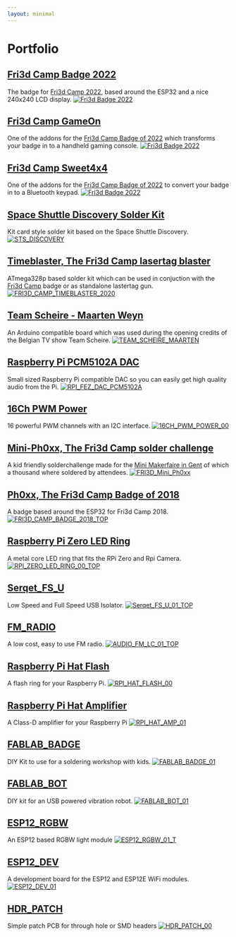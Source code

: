 ```yaml
---
layout: minimal
---
```


# Portfolio

## [Fri3d Camp Badge 2022](https://github.com/Fri3dCamp/badge-2020)
The badge for [Fri3d Camp 2022](https://fri3d.be/), based around the ESP32 and a nice 240x240 LCD display.
[![Fri3d Badge 2022](https://github.com/Fri3dCamp/badge-2020/blob/master/media/Badge_02_Front_NoBG.png?raw=true)](https://github.com/Fri3dCamp/badge-2020)

## [Fri3d Camp GameOn](https://github.com/Fri3dCamp/gameon-2020)
One of the addons for the [Fri3d Camp Badge of 2022](https://github.com/Fri3dCamp/badge-2020) which transforms your badge in to a handheld gaming console.
[![Fri3d Badge 2022](https://github.com/Fri3dCamp/gameon-2020/blob/main/media/GameOn_00_noBG.png?raw=true)](https://github.com/Fri3dCamp/gameon-2020)

## [Fri3d Camp Sweet4x4](https://github.com/phyx-be/Fri3d_Sweet4x4)
One of the addons for the [Fri3d Camp Badge of 2022](https://github.com/Fri3dCamp/badge-2020) to convert your badge in to a Bluetooth keypad.
[![Fri3d Badge 2022](https://github.com/phyx-be/Fri3d_Sweet4x4/blob/main/media/Fully_Assembled_NoBG.png?raw=true)](https://github.com/phyx-be/Fri3d_Sweet4x4)

## [Space Shuttle Discovery Solder Kit](http://phyx.be/STS)
Kit card style solder kit based on the Space Shuttle Discovery.
[![STS_DISCOVERY](https://raw.githubusercontent.com/phyx-be/STS/master/media/STS_00_noBG.png)](http://phyx.be/STS)

## [Timeblaster, The Fri3d Camp lasertag blaster](https://github.com/Fri3dCamp/timeblaster-2020)
ATmega328p based solder kit which can be used in conjuction with the [Fri3d Camp](https://fri3d.be/) badge or as standalone lastertag gun.
[![FRI3D_CAMP_TIMEBLASTER_2020](https://raw.githubusercontent.com/Fri3dCamp/timeblaster-2020/master/media/Time_Blaster_00_FULL_noBG.png)](https://github.com/Fri3dCamp/timeblaster-2020)

## [Team Scheire - Maarten Weyn](http://phyx.be/TEAM_SCHEIRE_MAARTEN)
An Arduino compatible board which was used during the opening credits of the Belgian TV show Team Scheire.
[![TEAM_SCHEIRE_MAARTEN](https://github.com/phyx-be/TEAM_SCHEIRE_MAARTEN/raw/master/Team_Scheire_Maarten_00/TEAM_SCHEIRE_MAARTEN_PHOTO.PNG?raw=true)](http://phyx.be/TEAM_SCHEIRE_MAARTEN)

## [Raspberry Pi PCM5102A DAC](http://phyx.be/RPI_FEZ_DAC_PCM5102A)
Small sized Raspberry Pi compatible DAC so you can easily get high quality audio from the Pi.
[![RPI_FEZ_DAC_PCM5102A](https://github.com/phyx-be/RPI_FEZ_DAC_PCM5102A/blob/master/RPI_FEZ_DAC_00/RPI_FEZ_DAC_00_PHOTO.png?raw=true)](http://phyx.be/RPI_FEZ_DAC_PCM5102A)

## [16Ch PWM Power](http://phyx.be/16CH_PWM_POWER)
16 powerful PWM channels with an I2C interface.
[![16CH_PWM_POWER_00](https://raw.githubusercontent.com/phyx-be/16CH_PWM_POWER/master/16CH_PWM_POWER_00/16Ch_PWM_POWER_00_PHOTO.PNG)](http://phyx.be/16CH_PWM_POWER)

## [Mini-Ph0xx, The Fri3d Camp solder challenge](https://github.com/Fri3dCamp/mini-ph0xx)
A kid friendly solderchallenge made for the [Mini Makerfaire in Gent](https://www.makerfairegent.be) of which a thousand where soldered by attendees.
[![FRI3D_Mini_Ph0xx](https://github.com/Fri3dCamp/mini-ph0xx/raw/master/media/Mini-Ph0xx_banner.jpg)](https://github.com/Fri3dCamp/mini-ph0xx)

## [Ph0xx, The Fri3d Camp Badge of 2018](https://github.com/Fri3dCamp/badge)
A badge based around the ESP32 for Fri3d Camp 2018.
[![FRI3D_CAMP_BADGE_2018_TOP](https://raw.githubusercontent.com/Fri3dCamp/badge/master/media/Fri3dBadge_2018_00_Front.png)](https://github.com/Fri3dCamp/badge)

## [Raspberry Pi Zero LED Ring](https://phyx.be/RPI_ZERO_LED_RING)
A metal core LED ring that fits the RPi Zero and Rpi Camera.
[![RPI_ZERO_LED_RING_00_TOP](https://raw.githubusercontent.com/phyx-be/RPI_ZERO_LED_RING/master/RPI_ZERO_LED_RING_00/3D_VIEW_TOP.PNG)](http://phyx.be/RPI_ZERO_LED_RING)

## [Serqet_FS_U](https://phyx.be/Serqet_FS_U)
Low Speed and Full Speed USB Isolator.
[![Serqet_FS_U_01_TOP](https://raw.githubusercontent.com/phyx-be/Serqet_FS_U/master/Serqet_FS_U_00/PROTO2_nobg.png)](http://phyx.be/Serqet_FS_U)

## [FM_RADIO](https://phyx.be/FM_RADIO)
A low cost, easy to use FM radio.
[![AUDIO_FM_LC_01_TOP](https://raw.githubusercontent.com/phyx-be/FM_RADIO/master/hw/AUDIO_FM_LC_01/3D_VIEW_TOP.PNG)](http://phyx.be/FM_RADIO)

## [Raspberry Pi Hat Flash](https://phyx.be/RPI_HAT_FLASH)
A flash ring for your Raspberry Pi.
[![RPI_HAT_FLASH_00](https://raw.githubusercontent.com/phyx-be/RPI_HAT_FLASH/master/RPI_HAT_FLASH_00/3D_VIEW_TOP.png)](http://phyx.be/RPI_HAT_FLASH)

## [Raspberry Pi Hat Amplifier](https://phyx.be/RPI_HAT_AMP)
A Class-D amplifier for your Raspberry Pi
[![RPI_HAT_AMP_01](https://raw.githubusercontent.com/phyx-be/RPI_HAT_AMP/master/RPI_HAT_AMP_02/3D_VIEW_TOP.PNG)](http://phyx.be/RPI_HAT_AMP)

## [FABLAB_BADGE](https://phyx.be/FABLAB_BADGE)
DIY Kit to use for a soldering workshop with kids.
[![FABLAB_BADGE_01](https://raw.githubusercontent.com/phyx-be/FABLAB_BADGE/master/FABLAB_BADGE_01/3D_VIEW_TOP.png)](http://phyx.be/FABLAB_BADGE)

## [FABLAB_BOT](https://phyx.be/FABLAB_BOT)
DIY kit for an USB powered vibration robot.
[![FABLAB_BOT_01](https://raw.githubusercontent.com/phyx-be/FABLAB_BOT/master/FABLAB_BOT_01/3D_VIEW_TOP.png)](http://phyx.be/FABLAB_BOT)

## [ESP12_RGBW](https://phyx.be/ESP12_RGBW)
An ESP12 based RGBW light module
[![ESP12_RGBW_01_T](https://raw.githubusercontent.com/phyx-be/ESP12_RGBW/master/ESP12_RGBW_01/3D_VIEW_TOP.png)](http://phyx.be/ESP12_RGBW)

## [ESP12_DEV](https://phyx.be/ESP12_DEV)
A development board for the ESP12 and ESP12E WiFi modules.
[![ESP12_DEV_01](https://raw.githubusercontent.com/phyx-be/ESP12_DEV/master/ESP12_DEV_01/3D_VIEW.png)](http://phyx.be/ESP12_DEV)

## [HDR_PATCH](https://phyx.be/HDR_PATCH)
Simple patch PCB for through hole or SMD headers
[![HDR_PATCH_00](https://raw.githubusercontent.com/phyx-be/HDR_PATCH/master/HDR_PATCH_00/3D_VIEW.PNG)](http://phyx.be/HDR_PATCH)
